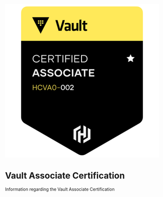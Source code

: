 <img src="icons/vault.png" />

#  Vault Associate Certification
Information regarding the Vault Associate Certification